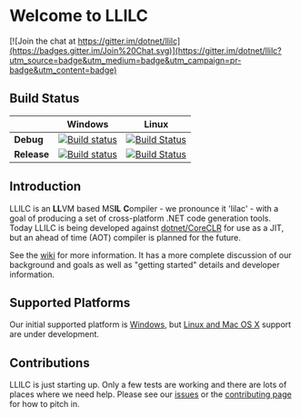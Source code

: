 Welcome to LLILC
================

[![Join the chat at https://gitter.im/dotnet/llilc](https://badges.gitter.im/Join%20Chat.svg)](https://gitter.im/dotnet/llilc?utm_source=badge&utm_medium=badge&utm_campaign=pr-badge&utm_content=badge)

Build Status
------------

|           |    Windows    |    Linux    |
|-----------|---------------|-------------|
| **Debug** |[![Build status](http://dotnet-ci.cloudapp.net/job/dotnet_llilc_debug_win64/badge/icon)](http://dotnet-ci.cloudapp.net/job/dotnet_llilc_debug_win64/)|[![Build Status](http://dotnet-ci.cloudapp.net/job/dotnet_llilc_linux_debug/badge/icon)](http://dotnet-ci.cloudapp.net/job/dotnet_llilc_linux_debug/)|
|**Release**|[![Build status](http://dotnet-ci.cloudapp.net/job/dotnet_llilc_release_win64/badge/icon)](http://dotnet-ci.cloudapp.net/job/dotnet_llilc_release_win64/)|[![Build Status](http://dotnet-ci.cloudapp.net/job/dotnet_llilc_linux_release/badge/icon)](http://dotnet-ci.cloudapp.net/job/dotnet_llilc_linux_release/)|


Introduction
-------------

LLILC is an **LL**VM based MS**IL** **C**ompiler - we pronounce it 'lilac' -
with a goal of producing a set of cross-platform .NET code generation tools.
Today LLILC is being developed against [dotnet/CoreCLR](https://github.com/dotnet/coreclr)
for use as a JIT, but an ahead of time (AOT) compiler is planned for the future.  

See the [wiki](https://github.com/dotnet/llilc/wiki) for more information.
It has a more complete discussion of our background and goals as well as
"getting started" details and developer information.


Supported Platforms
-------------------

Our initial supported platform is [Windows](https://github.com/dotnet/llilc/wiki/Getting-Started-For-Windows),
but [Linux and Mac OS X](https://github.com/dotnet/llilc/wiki/Getting-Started-For-Linux-and-OS-X)
support are under development.


Contributions
-------------

LLILC is just starting up.  Only a few tests are working and there are lots
of places where we need help.  Please see our [issues](https://github.com/dotnet/llilc/issues)
or the [contributing page](https://github.com/dotnet/llilc/wiki/Areas-To-Contribute)
for how to pitch in.
